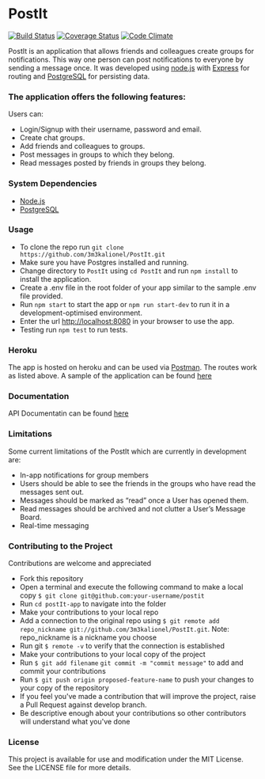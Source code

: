 # PostIt


[![Build Status](https://travis-ci.org/3m3kalionel/PostIt.svg?branch=develop)](https://travis-ci.org/3m3kalionel/PostIt)  [![Coverage Status](https://coveralls.io/repos/github/3m3kalionel/PostIt/badge.svg?branch=feature%2Ftests)](https://coveralls.io/github/3m3kalionel/PostIt?branch=feature%2Ftests)  [![Code Climate](https://codeclimate.com/github/3m3kalionel/PostIt/badges/gpa.svg)](https://codeclimate.com/github/3m3kalionel/PostIt)


PostIt is an application that allows friends and colleagues create groups for notifications. This way one person can post notifications to everyone by sending a message once. It was developed using [node.js](https://nodejs.org/en/) with [Express](https://expressjs.com/) for routing and [PostgreSQL](https://www.postgresql.org/) for persisting data.

### The application offers the following features:

Users can:

* Login/Signup with their username, password and email.
* Create chat groups.
* Add friends and colleagues to groups.
* Post messages in groups to which they belong.
* Read messages posted by friends in groups they belong.

### System Dependencies
* [Node.js](https://nodejs.org/en/)
* [PostgreSQL](https://www.postgresql.org/)

### Usage
* To clone the repo run `git clone https://github.com/3m3kalionel/PostIt.git`
* Make sure you have Postgres installed and running.
* Change directory to `PostIt` using `cd PostIt` and run `npm install` to install the application.
* Create a .env file in the root folder of your app similar to the sample .env file provided.
* Run `npm start` to start the app or `npm run start-dev` to run it in a development-optimised environment.
* Enter the url [http://localhost:8080](http://localhost:8080) in your browser to use the app.
* Testing
run `npm test` to run tests.

### Heroku
The app is hosted on heroku and can be used via [Postman](https://www.getpostman.com/). The routes work as listed above. A sample of the application can be found [here](https://postit3m3ka.herokuapp.com/)

### Documentation
API Documentatin can be found [here](https://3m3kalionel.github.io/slate)

### Limitations
Some current limitations of the PostIt which are currently in development are:
* In-app notifications for group members
* Users should be able to see the friends in the groups who have read the messages sent out.
* Messages should be marked as “read” once a User has opened them.
* Read messages should be archived and not clutter a User’s Message Board.
* Real-time messaging


### Contributing to the Project

Contributions are welcome and appreciated
* Fork this repository
* Open a terminal and execute the following command to make a local copy `$ git clone git@github.com:your-username/postit`
* Run `cd postIt-app` to navigate into the folder
* Make your contributions to your local repo
* Add a connection to the original repo using `$ git remote add repo_nickname git://github.com/3m3kalionel/PostIt.git`. Note: repo_nickname is a nickname you choose
* Run git `$ remote -v` to verify that the connection is established
* Make your contributions to your local copy of the project
* Run `$ git add filename` `git commit -m "commit message"` to add and commit your contributions 
* Run `$ git push origin proposed-feature-name` to push your changes to your copy of the repository
* If you feel you've made a contribution that will improve the project, raise a Pull Request against develop branch.
* Be descriptive enough about your contributions so other contributors will understand what you've done

### License
This project is available for use and modification under the MIT License. See the LICENSE file for more details.


